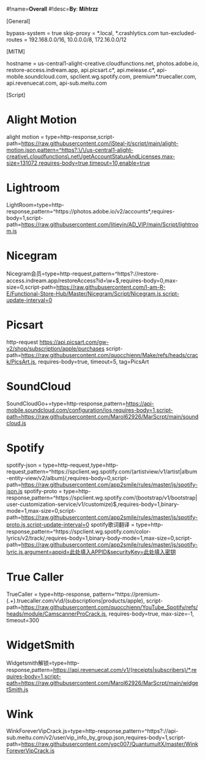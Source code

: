 
#!name=𝐎𝐯𝐞𝐫𝐚𝐥𝐥
#!desc=𝐁𝐲: 𝐌𝐢𝐡𝐭𝐫𝐳𝐳

[General]

bypass-system = true
skip-proxy = *.local, *.crashlytics.com
tun-excluded-routes = 192.168.0.0/16, 10.0.0.0/8, 172.16.0.0/12

[MITM]

hostname = us-central1-alight-creative.cloudfunctions.net, photos.adobe.io, restore-access.indream.app, api.picsart.c*, api.meiease.c*, api-mobile.soundcloud.com, spclient.wg.spotify.com, premium*.truecaller.com, api.revenuecat.com, api-sub.meitu.com

[Script]

# Alight Motion
alight motion = type=http-response,script-path=https://raw.githubusercontent.com/iSteal-it/script/main/alight-motion.json,pattern=^https?:\/\/us-central1-alight-creative\.cloudfunctions\.net\/getAccountStatusAndLicenses,max-size=131072,requires-body=true,timeout=10,enable=true

# Lightroom
LightRoom=type=http-response,pattern=^https:\/\/photos\.adobe\.io\/v2\/accounts*,requires-body=1,script-path=https://raw.githubusercontent.com/litieyin/AD_VIP/main/Script/lightroom.js

# Nicegram
Nicegram会员=type=http-request,pattern=^https?:\/\/restore-access\.indream\.app\/restoreAccess\?id=\w+$,requires-body=0,max-size=0,script-path=https://raw.githubusercontent.com/I-am-R-E/Functional-Store-Hub/Master/Nicegram/Script/Nicegram.js,script-update-interval=0

# Picsart
http-request https://api.picsart.com/gw-v2/shop/subscription/apple/purchases script-path=https://raw.githubusercontent.com/quocchienn/Make/refs/heads/crack/PicsArt.js, requires-body=true, timeout=5, tag=PicsArt

# SoundCloud
SoundCloudGo+=type=http-response,pattern=https://api-mobile.soundcloud.com/configuration/ios,requires-body=1,script-path=https://raw.githubusercontent.com/Marol62926/MarScrpt/main/soundcloud.js

# Spotify
spotify-json = type=http-request,type=http-request,pattern=^https:\/\/spclient\.wg\.spotify\.com\/(artistview\/v1\/artist|album-entity-view\/v2\/album)\/,requires-body=0,script-path=https://raw.githubusercontent.com/app2smile/rules/master/js/spotify-json.js
spotify-proto = type=http-response,pattern=^https:\/\/spclient\.wg\.spotify\.com\/(bootstrap\/v1\/bootstrap|user-customization-service\/v1\/customize)$,requires-body=1,binary-mode=1,max-size=0,script-path=https://raw.githubusercontent.com/app2smile/rules/master/js/spotify-proto.js,script-update-interval=0
spotify歌词翻译 = type=http-response,pattern=^https:\/\/spclient\.wg\.spotify\.com\/color-lyrics\/v2\/track\/,requires-body=1,binary-body-mode=1,max-size=0,script-path=https://raw.githubusercontent.com/app2smile/rules/master/js/spotify-lyric.js,argument=appid=此处填入APPID&securityKey=此处填入密钥

# True Caller
TrueCaller = type=http-response, pattern=^https://premium-(.+)\.truecaller\.com/v\d/(subscriptions|products\/apple), script-path=https://raw.githubusercontent.com/quocchienn/YouTube_Spotify/refs/heads/module/CamscannerProCrack.js, requires-body=true, max-size=-1, timeout=300

# WidgetSmith
Widgetsmith解锁=type=http-response,pattern=https://api.revenuecat.com/v1/(receipts|subscribers)/*,requires-body=1,script-path=https://raw.githubusercontent.com/Marol62926/MarScrpt/main/widgetSmith.js

# Wink
WinkForeverVipCrack.js=type=http-response,pattern=^https?:\/\/api-sub\.meitu\.com\/v2\/user\/vip_info_by_group\.json,requires-body=1,script-path=https://raw.githubusercontent.com/yqc007/QuantumultX/master/WinkForeverVipCrack.js
